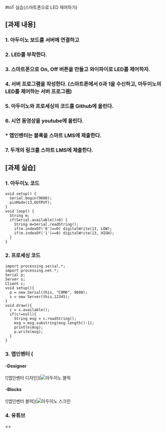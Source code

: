 #IoT 실습(스마트폰으로 LED 제어하기)

## [과제 내용]

### 1. 아두이노 보드를 서버에 연결하고

### 2. LED를 부착한다.

### 3. 스마트폰으로 On, Off 버튼을 만들고 와이파이로 LED를 제어하자.

### 4. 서버 프로그램을 작성한다. (스마트폰에서 0과 1을 수신하고, 아두이노의 LED를 제어하는 서버 프로그램)

### 5. 아두이노와 프로세싱의 코드를 Github에 올린다.

### 6. 시연 동영상을 youtube에 올린다.
### * 앱인벤터는 블록을 스마트 LMS에 제출한다.

### 7. 두개의 링크를 스마트 LMS에 제출한다.


## [과제 실습]

### 1. 아두이노 코드

```
void setup() {
  Serial.begin(9600);
  pinMode(13,OUTPUT);
}
void loop() {
  String m;
  if(Serial.available()>0) {
    String m=Serial.readString();
    if(m.indexOf('0')==0) digitalWrite(13, LOW);
    if(m.indexOf('1')==0) digitalWrite(13, HIGH);
  }
}
```

### 2. 프로세싱 코드

```
import processing.serial.*;
import processing.net.*;
Serial p;
Server s;
Client c;
void setup(){
  p = new Serial(this, "COM6", 9600);
  s = new Server(this,12345);
}
void draw(){
  c = s.available();
  if(c!=null){
    String msg = c.readString();
    msg = msg.substring(msg.length()-1);
    println(msg);
    p.write(msg);
  }
}
```

### 3. 앱인벤터 (

#### -Designer

![앱인벤터 디자인](![아두이노 블럭](https://user-images.githubusercontent.com/50915637/68542469-2b32b800-03f0-11ea-8140-95b6d94c4191.PNG)

#### -Blocks

![앱인벤터 블럭](![아두이노 스크린](https://user-images.githubusercontent.com/50915637/68542471-2cfc7b80-03f0-11ea-87ba-924670773774.PNG)

### 4. 유튜브

<>


